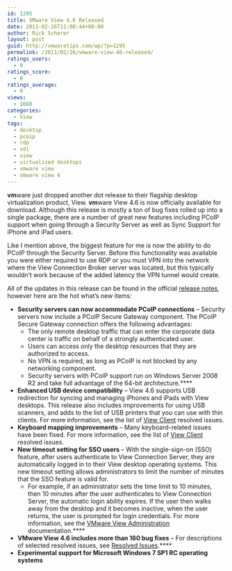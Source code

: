 ```yaml
---
id: 1295
title: VMware View 4.6 Released
date: 2011-02-26T11:00:44+00:00
author: Rick Scherer
layout: post
guid: http://vmwaretips.com/wp/?p=1295
permalink: /2011/02/26/vmware-view-46-released/
ratings_users:
  - 0
ratings_score:
  - 0
ratings_average:
  - 0
views:
  - 1660
categories:
  - View
tags:
  - desktop
  - pcoip
  - rdp
  - vdi
  - view
  - virtualized desktops
  - vmware view
  - vmware view 4
---
```

**vm**ware just dropped another dot release to their flagship desktop virtualization product, View. **vm**ware View 4.6 is now officially available for download. Although this release is mostly a ton of bug fixes rolled up into a single package, there are a number of great new features including PCoIP support when going through a Security Server as well as Sync Support for iPhone and iPad users.

Like I mention above, the biggest feature for me is now the ability to do PCoIP through the Security Server. Before this functionality was available you were either required to use RDP or you must VPN into the network where the View Connection Broker server was located, but this typically wouldn&#8217;t work because of the added latency the VPN tunnel would create.

All of the updates in this release can be found in the official <a href="http://www.vmware.com/support/view46/doc/view-46-release-notes.html" target="_blank">release notes</a>, however here are the hot what&#8217;s new items:

  * **Security servers can now accommodate PCoIP connections** &#8211; Security servers now include a PCoIP Secure Gateway component. The PCoIP Secure Gateway connection offers the following advantages: 
      * The only remote desktop traffic that can enter the corporate data center is traffic on behalf of a strongly authenticated user.
      * Users can access only the desktop resources that they are authorized to access.
      * No VPN is required, as long as PCoIP is not blocked by any networking component.
      * Security servers with PCoIP support run on Windows Server 2008 R2 and take full advantage of the 64-bit architecture.****
  * **Enhanced USB device compatibility** &#8211; View 4.6 supports USB redirection for syncing and managing iPhones and iPads with View desktops. This release also includes improvements for using USB scanners, and adds to the list of USB printers that you can use with thin clients. For more information, see the list of <a href="http://www.vmware.com/support/view46/doc/view-46-release-notes.html#fixed_client" target="_blank">View Client</a> resolved issues.
  * **Keyboard mapping improvements** &#8211; Many keyboard-related issues have been fixed. For more information, see the list of <a href="http://www.vmware.com/support/view46/doc/view-46-release-notes.html#fixed_client" target="_blank">View Client</a> resolved issues.
  * **New timeout setting for SSO users** &#8211; With the single-sign-on (SSO) feature, after users authenticate to View Connection Server, they are automatically logged in to their View desktop operating systems. This new timeout setting allows administrators to limit the number of minutes that the SSO feature is valid for. 
      * For example, if an administrator sets the time limit to 10 minutes, then 10 minutes after the user authenticates to View Connection Server, the automatic login ability expires. If the user then walks away from the desktop and it becomes inactive, when the user returns, the user is prompted for login credentials. For more information, see the <a href="http://www.vmware.com/pdf/view-46-administration.pdf" target="_blank">VMware View Administration</a> documentation.****
  * **VMware View 4.6 includes more than 160 bug fixes** &#8211; For descriptions of selected resolved issues, see [Resolved Issues](http://www.vmware.com/support/view46/doc/view-46-release-notes.html#fixedissues).****
  * **Experimental support for Microsoft Windows 7 SP1 RC operating systems**